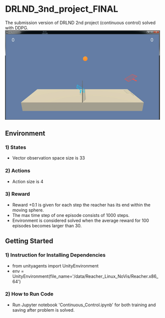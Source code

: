 # DRLND_3nd_project_FINAL
The submission version of DRLND 2nd project (continuous control) solved with DDPG.
![](Hnet-image.gif)

## Environment

### 1) States
* Vector observation space size is 33
### 2) Actions
* Action size is 4
### 3) Reward
* Reward +0.1 is given for each step the reacher has its end within the moving sphere.
* The max time step of one episode consists of 1000 steps.
* Environment is considered solved when the average reward for 100 episodes becomes larger than 30.

## Getting Started

### 1) Instruction for Installing Dependencies
* from unityagents import UnityEnvironment
* env = UnityEnvironment(file_name='/data/Reacher_Linux_NoVis/Reacher.x86_64')

### 2) How to Run Code
* Run Jupyter notebook 'Continuous_Control.ipynb' for both training and saving after problem is solved.
